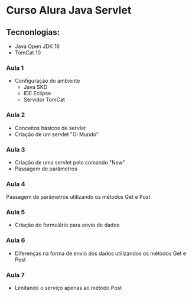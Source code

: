 # Curso Alura Java Servlet
## Tecnonlogias:

- Java Open JDK 16
- TomCat 10

### Aula 1

- Configuração do ambiente
  - Java SKD
  - IDE Eclipse
  - Servidor TomCat

### Aula 2

- Conceitos básicos de servlet
- Criação de um servlet "Oi Mundo"

### Aula 3

* Criação de uma servlet pelo comando "New"
* Passagem de parâmetros

### Aula 4

Passagem de parâmetros utilizando os métodos Get e Post

### Aula 5

* Criação do formulário para envio de dados

### Aula 6

* Diferenças na forma de envio dos dados utilizandos os métodos Get e Post

### Aula 7

* Limitando o serviço apenas ao método Post

### 

